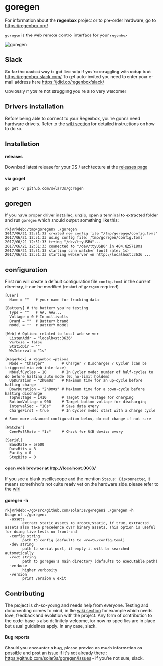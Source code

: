 goregen
=======

For information about the __regenbox__ project or to pre-order hardware, go to https://regenbox.org/

`goregen` is the web remote control interface for your `regenbox`

![goregen](https://cloud.githubusercontent.com/assets/1699009/26520906/429cb2ca-42dc-11e7-948a-8e51deb05e38.png)

Slack
-----

So far the easiest way to get live help if you're struggling with setup is at https://regenbox.slack.com/
To get auto-invited you need to enter your e-mail address here https://jdid.co/regenbox/slack/

Obviously if you're not struggling you're also very welcome!

Drivers installation
--------------------

Before being able to connect to your Regenbox, you're gonna need hardware drivers.
Refer to the [wiki section][3] for detailed instructions on how to do so.

Installation
------------

#### releases

Download latest release for your OS / architecture at the [releases page][2]

#### via go get

`go get -v github.com/solar3s/goregen`

goregen
-------

If you have proper driver installed, unzip, open a terminal to extracted folder and run `goregen` which should output something like this:

```
rkj@rkdeb:/tmp/goregen$ ./goregen
2017/06/21 12:51:33 created new config file "/tmp/goregen/config.toml"
2017/06/21 12:51:33 using config file: /tmp/goregen/config.toml
2017/06/21 12:51:33 trying "/dev/ttyUSB0"...
2017/06/21 12:51:33 connected to "/dev/ttyUSB0" in 404.825718ms
2017/06/21 12:51:33 starting conn watcher (poll rate: 1s)
2017/06/21 12:51:33 starting webserver on http://localhost:3636 ...
```

configuration
-------------

First run will create a default configuration file `config.toml` in the current directory, it can be modified (restart of `goregen` required)

```
[User]
  Name = ""   # your name for tracking data

[Battery] # the battery you're testing
  Type = ""   # AA, AAA...
  Voltage = 0 # In millivolts
  Brand = ""  # Battery brand
  Model = ""  # Battery model

[Web] # Options related to local web-server
  ListenAddr = "localhost:3636"
  Verbose = false
  StaticDir = ""
  WsInterval = "1s"

[Regenbox] # Regenbox options
  Mode = "Charger"        # Charger / Discharger / Cycler (can be triggered via web-interface)
  NbHalfCycles = 10       # In Cycler mode: number of half-cycles to do before halting auto-mode (0: no-limit holdem)
  UpDuration = "2h0m0s"   # Maximum time for an up-cycle before halting charge 
  DownDuration = "2h0m0s" # Maximum time for a down-cycle before halting discharge
  TopVoltage = 1410       # Target top voltage for charging
  BottomVoltage = 900     # Target bottom voltage for discharging
  IntervalSec = "10s"     # Save data every
  ChargeFirst = true      # In Cycler mode: start with a charge cycle

# Some more advanced configuration below, do not change if not sure

[Watcher]
  ConnPollRate = "1s"     # Check for USB device every

[Serial]
  BaudRate = 57600
  DataBits = 8
  Parity = 0
  StopBits = 0
```

#### open web browser at http://localhost:3636/

If you see a blank oscilloscope and the mention `Status: Disconnected`, it means something's not quite ready yet on the
hardware side, please refer to the [wiki][1]

#### goregen -h
```
rkj@rkdeb:~/go/src/github.com/solar3s/goregen$ ./goregen -h
Usage of ./goregen:
  -assets
    	extract static assets to <root>/static, if true, extracted assets also take precedence over binary assets. This option is useful for doing live tests on front-end
  -config string
    	path to config (defaults to <root>/config.toml)
  -dev string
    	path to serial port, if empty it will be searched automatically
  -root string
    	path to goregen's main directory (defaults to executable path)
  -verbose
    	higher verbosity
  -version
    	print version & exit
```

Contributing
------------

The project is oh-so-young and needs help from everyone.
Testing and documenting comes to mind, in the [wiki section][1] for example which needs love, feedback and evolution with the project.
Any form of contribution to the code-base is also definitely welcome, for now no specifics are in place but usual guidelines apply. In any case, slack.

#### Bug reports
Should you encounter a bug, please provide as much information as possible and post an issue if it's not already there : https://github.com/solar3s/goregen/issues - if you're not sure, slack.

[1]: https://github.com/solar3s/goregen/wiki
[2]: https://github.com/solar3s/goregen/releases
[3]: https://github.com/solar3s/goregen/wiki/Driver-installation
